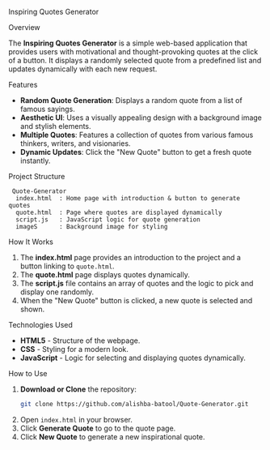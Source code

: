 Inspiring Quotes Generator

Overview
 
The **Inspiring Quotes Generator** is a simple web-based application that provides users with motivational and thought-provoking quotes at the click of a button. It displays a randomly selected quote from a predefined list and updates dynamically with each new request.

 Features
 
-  **Random Quote Generation**: Displays a random quote from a list of famous sayings.
-  **Aesthetic UI**: Uses a visually appealing design with a background image and stylish elements.
-  **Multiple Quotes**: Features a collection of quotes from various famous thinkers, writers, and visionaries.
-  **Dynamic Updates**: Click the "New Quote" button to get a fresh quote instantly.

 Project Structure
```
 Quote-Generator
  index.html  : Home page with introduction & button to generate quotes
  quote.html  : Page where quotes are displayed dynamically
  script.js   : JavaScript logic for quote generation
  imageS      : Background image for styling
```

 How It Works
 
1. The **index.html** page provides an introduction to the project and a button linking to `quote.html`.
2. The **quote.html** page displays quotes dynamically.
3. The **script.js** file contains an array of quotes and the logic to pick and display one randomly.
4. When the "New Quote" button is clicked, a new quote is selected and shown.

 Technologies Used
 
- **HTML5** - Structure of the webpage.
- **CSS** - Styling for a modern look.
- **JavaScript** - Logic for selecting and displaying quotes dynamically.


 How to Use
 
1. **Download or Clone** the repository:
   ```bash
   git clone https://github.com/alishba-batool/Quote-Generator.git
   ```
2. Open `index.html` in your browser.
3. Click **Generate Quote** to go to the quote page.
4. Click **New Quote** to generate a new inspirational quote.
